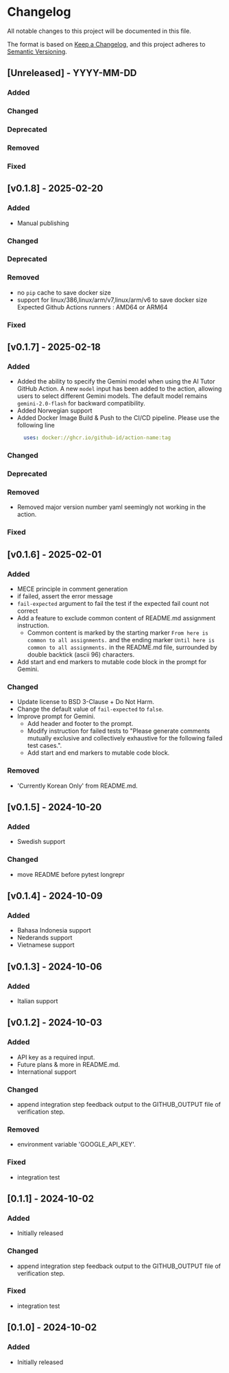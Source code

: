 # Changelog
All notable changes to this project will be documented in this file.

The format is based on [Keep a Changelog](https://keepachangelog.com/en/1.0.0/),
and this project adheres to [Semantic Versioning](https://semver.org/spec/v2.0.0.html).

## [Unreleased] - YYYY-MM-DD

### Added


### Changed


### Deprecated


### Removed


### Fixed

## [v0.1.8] - 2025-02-20

### Added
* Manual publishing

### Changed


### Deprecated


### Removed
* no `pip` cache to save docker size
* support for linux/386,linux/arm/v7,linux/arm/v6 to save docker size
    Expected Github Actions runners : AMD64 or ARM64


### Fixed

## [v0.1.7] - 2025-02-18

### Added

- Added the ability to specify the Gemini model when using the AI Tutor GitHub Action.  A new `model` input has been added to the action, allowing users to select different Gemini models.  The default model remains `gemini-2.0-flash` for backward compatibility.
- Added Norwegian support
- Added Docker Image Build & Push to the CI/CD pipeline. Please use the following line
    ```yaml
      uses: docker://ghcr.io/github-id/action-name:tag
    ```

### Changed


### Deprecated


### Removed

- Removed major version number yaml seemingly not working in the action.

### Fixed


## [v0.1.6] - 2025-02-01

### Added
* MECE principle in comment generation
* if failed, assert the error message
* `fail-expected` argument to fail the test if the expected fail count not correct
* Add a feature to exclude common content of README.md assignment instruction.
    * Common content is marked by the starting marker ``From here is common to all assignments.`` and the ending marker ``Until here is common to all assignments.`` in the README.md file, surrounded by double backtick (ascii 96) characters.
* Add start and end markers to mutable code block in the prompt for Gemini.


### Changed
* Update license to BSD 3-Clause + Do Not Harm.
* Change the default value of `fail-expected` to `false`.
* Improve prompt for Gemini.
    * Add header and footer to the prompt.
    * Modify instruction for failed tests to "Please generate comments mutually exclusive and collectively exhaustive for the following failed test cases.".
    * Add start and end markers to mutable code block.


### Removed
* 'Currently Korean Only' from README.md.


## [v0.1.5] - 2024-10-20

### Added
* Swedish support

### Changed
* move README before pytest longrepr


## [v0.1.4] - 2024-10-09

### Added
* Bahasa Indonesia support
* Nederands support
* Vietnamese support


## [v0.1.3] - 2024-10-06

### Added
* Italian support


## [v0.1.2] - 2024-10-03

### Added
* API key as a required input.
* Future plans & more in README.md.
* International support


### Changed
* append integration step feedback output to the GITHUB_OUTPUT file of verification step.

### Removed
* environment variable 'GOOGLE_API_KEY'.

### Fixed
* integration test


## [0.1.1] - 2024-10-02

### Added
* Initially released

### Changed
* append integration step feedback output to the GITHUB_OUTPUT file of verification step.

### Fixed
* integration test


## [0.1.0] - 2024-10-02

### Added
* Initially released
